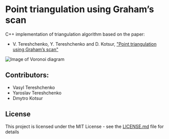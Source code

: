 # Point triangulation using Graham’s scan
C++ implementation of triangulation algorithm based on the paper:
*  V. Tereshchenko,  Y. Tereshchenko and  D. Kotsur, ["Point triangulation using Graham’s scan"](https://ieeexplore.ieee.org/document/7173370/)

![Image of Voronoi diagram](./images/example.gif) 

## Contributors:
* Vasyl Tereshchenko
* Yaroslav Tereshchenko
* Dmytro Kotsur

## License
This project is licensed under the MIT License - see the [LICENSE.md](LICENSE.md) file for details
